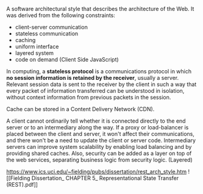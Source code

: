 A software architectural style that describes the architecture of the Web. It was derived from the following constraints:

- client-server communication
- stateless communication
- caching
- uniform interface
- layered system
- code on demand (Client Side JavaScript)




In computing, a **stateless protocol** is a communications protocol in which **no session information is retained by the receiver**, usually a server. Relevant session data is sent to the receiver by the client in such a way that every packet of information transferred can be understood in isolation, without context information from previous packets in the session.

Cache can be stored in a Content Delivery Network (CDN).

A client cannot ordinarily tell whether it is connected directly to the end server or to an intermediary along the way. If a proxy or load-balancer is placed between the client and server, it won't affect their communications, and there won't be a need to update the client or server code. Intermediary servers can improve system scalability by enabling load balancing and by providing shared caches. Also, security can be added as a layer on top of the web services, separating business logic from security logic. (Layered)


https://www.ics.uci.edu/~fielding/pubs/dissertation/rest_arch_style.htm
![[Fielding Dissertation_ CHAPTER 5_ Representational State Transfer (REST).pdf]]